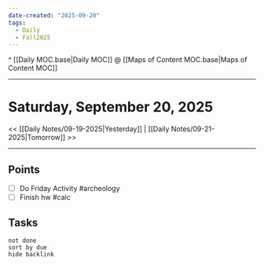 ```yaml
---
date-created: "2025-09-20"
tags:
  - Daily
  - Fall2025
---
```

^ [[Daily MOC.base|Daily MOC]]
@ [[Maps of Content MOC.base|Maps of Content MOC]]

---
# Saturday, September 20, 2025
<< [[Daily Notes/09-19-2025|Yesterday]] | [[Daily Notes/09-21-2025|Tomorrow]] >>

---
## Points
- [ ] Do Friday Activity #archeology 
- [ ] Finish hw #calc

## Tasks
```tasks
not done
sort by due
hide backlink
```

